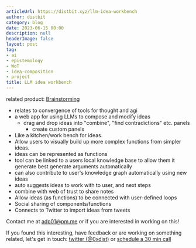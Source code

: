 ```yaml
---
articleUrl: https://distbit.xyz/llm-idea-workbench
author: distbit
category: blog
date: 2023-06-15 00:00
description: null
headerImage: false
layout: post
tag:
- ai
- epistemology
- WoT
- idea-composition
- project
title: LLM idea workbench
---
```


   


related product: [Brainstorming](https://fermat.ws/brainstorming)
 

- relates to convergence of tools for thought and agi
- a web app for using LLMs to compose and modify ideas
	- drag and drop ideas into "combine", "find contradictions" etc. panels
		- create custom panels
- Like a kitchen/work bench for ideas.
- Allow users to visually build up more complex functions from simpler ideas.
- ideas can be represented as functions
- tool can be linked to a users local knowledge base to allow them it generate best generate arguments automatically
- can also contribute to user's knowledge graph automatically using new ideas
- auto suggests ideas to work with to user, and next steps
- combine with web of trust to share notes
- Allow ideas (as functions) to be connected with user-defined loops
- Social sharing of components/functions
- Connects to Twitter to import ideas from tweets

Contact me at adp01@pm.me or if you are interested in working on this!

If you found this interesting, have feedback or are working on something related, let's get in touch: [twitter (@0xdist)](https://twitter.com/0xdist) or [schedule a 30 min call](https://cal.com/distbit/30min)